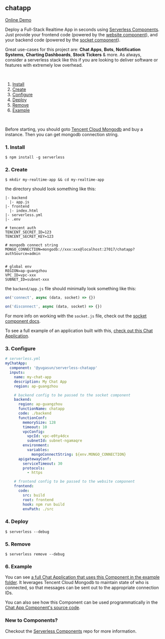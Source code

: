 ## chatapp

[Online Demo](https://lfe5nxq-qvopuqp-1300862921.cos-website.ap-guangzhou.myqcloud.com/)

Deploy a Full-Stack Realtime App in seconds using [Serverless Components](https://github.com/serverless/components). Just provide your frontend code (powered by the [website component](https://github.com/serverless-components/tencent-website)), and your backend code (powered by the [socket component](https://github.com/serverless-components/tencent-websocket)).

Great use-cases for this project are: **Chat Apps**, **Bots**, **Notification Systems**, **Charting Dashboards**, **Stock Tickers** & more. As always, consider a serverless stack like this if you are looking to deliver software or features with extremely low overhead.

&nbsp;

1. [Install](#1-install)
2. [Create](#2-create)
3. [Configure](#3-configure)
4. [Deploy](#4-deploy)
5. [Remove](#5-remove)
6. [Example](#6-example)

&nbsp;

Before starting, you should goto [Tencent Cloud Mongodb](https://console.cloud.tencent.com/mongodb) and buy a instance. Then you can get mongodb connection string.

### 1. Install

```console
$ npm install -g serverless
```

### 2. Create

```console
$ mkdir my-realtime-app && cd my-realtime-app
```

the directory should look something like this:

```
|- backend
  |- app.js
|- frontend
  |- index.html
|- serverless.yml
|- .env

```

```.env
# tencent auth
TENCENT_SECRET_ID=123
TENCENT_SECRET_KEY=123

# mongodb connect string
MONGO_CONNECTION=mongodb://xxx:xxx@localhost:27017/chatapp?authSource=admin


# global env
REGION=ap-guangzhou
VPC_ID=vpc-xxx
SUBNET_ID=subnet-xxx
```

the `backend/app.js` file should minimally look something like this:

```js
on('connect', async (data, socket) => {})

on('disconnect', async (data, socket) => {})
```

For more info on working with the `socket.js` file, check out the [socket component docs](https://github.com/serverless-components/tencent-websocket).

To see a full example of an application built with this, [check out this Chat Application](https://github.com/yugasun/chatappapp/tree/master/example).

### 3. Configure

```yml
# serverless.yml
myChatApp:
  component: '@yugasun/serverless-chatapp'
  inputs:
    name: my-chat-app
    description: My Chat App
    region: ap-guangzhou

    # backend config to be passed to the socket component
    backend:
      region: ap-guangzhou
      functionName: chatapp
      code: ./backend
      functionConf:
        memorySize: 128
        timeout: 10
        vpcConfig:
          vpcId: vpc-e0ty4dcx
          subnetId: subnet-ngamaqre
        environment:
          variables:
            mongoConnectString: ${env.MONGO_CONNECTION}
      apigatewayConf:
        serviceTimeout: 30
        protocols:
          - https

    # frontend config to be passed to the website component
    frontend:
      code:
        src: build
        root: frontend
        hook: npm run build
        envPath: ./src
```

### 4. Deploy

```console
$ serverless --debug

```

### 5. Remove

```console
$ serverless remove --debug

```

### 6. Example

You can see [a full Chat Application that uses this Component in the example folder](https://github.com/yugasun/chatapp/tree/master/example). It leverages Tencent Cloud Mongodb to maintain state of who is connected, so that messages can be sent out to the appropriate connection IDs.

You can also see how this Component can be used programmatically in the [Chat App Component's source code](https://github.com/yugasun/chatapp/blob/master/serverless.js).

### New to Components?

Checkout the [Serverless Components](https://github.com/serverless/components) repo for more information.
